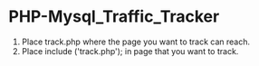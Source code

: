 # PHP-Mysql_Traffic_Tracker
1. Place track.php where the page you want to track can reach.
2. Place include ('track.php'); in page that you want to track.
